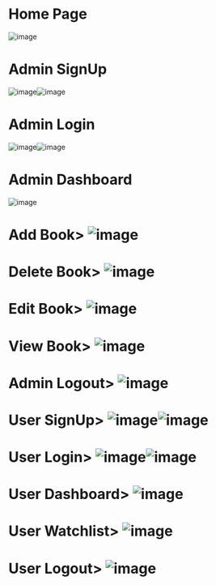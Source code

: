 <h1>Home Page</h1>

![image](https://github.com/user-attachments/assets/80522b82-a779-4211-a482-b8ecc9c9b742)<h1>Admin SignUp</h1>
![image](https://github.com/user-attachments/assets/b16cba5a-eb3a-4070-9226-e126d4cf6cad)![image](https://github.com/user-attachments/assets/15af33fc-13c3-4049-9575-cab5f74940eb)<h1>Admin Login</h1>
![image](https://github.com/user-attachments/assets/a183935e-4c3a-4e01-b9d0-d2de67ee7cc2)![image](https://github.com/user-attachments/assets/8390ad21-e715-44ef-9b25-508ccccf8cdb)<h1>Admin Dashboard</h1>
![image](https://github.com/user-attachments/assets/a5effc2c-edbe-44bd-9199-f4653d8d5c9f)<h1>Add Book>
![image](https://github.com/user-attachments/assets/251d4341-0b58-4686-95f8-b7a11c21a63c)<h1>Delete Book>
![image](https://github.com/user-attachments/assets/aa3d8ef6-1696-4bde-a84c-5f3c98083b3b)<h1>Edit Book>
![image](https://github.com/user-attachments/assets/e4682064-5d05-4341-870e-21a28b1cde91)<h1>View Book>
![image](https://github.com/user-attachments/assets/f3deef77-caa3-4cc6-94d6-422c7e3da250)<h1>Admin Logout>
![image](https://github.com/user-attachments/assets/b76d5ddb-9f7c-4cba-af37-5ebc0bf5972b)<h1>User SignUp>
![image](https://github.com/user-attachments/assets/80ef91e1-4b86-4a56-b5aa-67e1bcbd9272)![image](https://github.com/user-attachments/assets/ffb256e5-ff0c-49b8-b73d-6b02445fb216)<h1>User Login>
![image](https://github.com/user-attachments/assets/4584e621-44c3-4d6d-bd06-f57e1ed454f8)![image](https://github.com/user-attachments/assets/d37eb216-6afa-49c4-ac27-683a0e363135)<h1>User Dashboard>
![image](https://github.com/user-attachments/assets/784de8c0-d924-4a43-9857-bcef960332ff)<h1>User Watchlist>
![image](https://github.com/user-attachments/assets/030efbed-1695-4cc5-86d4-6bbe20a95ad0)<h1>User Logout>
![image](https://github.com/user-attachments/assets/6a09028c-b24c-4937-b7c3-e376c1cd6210)

